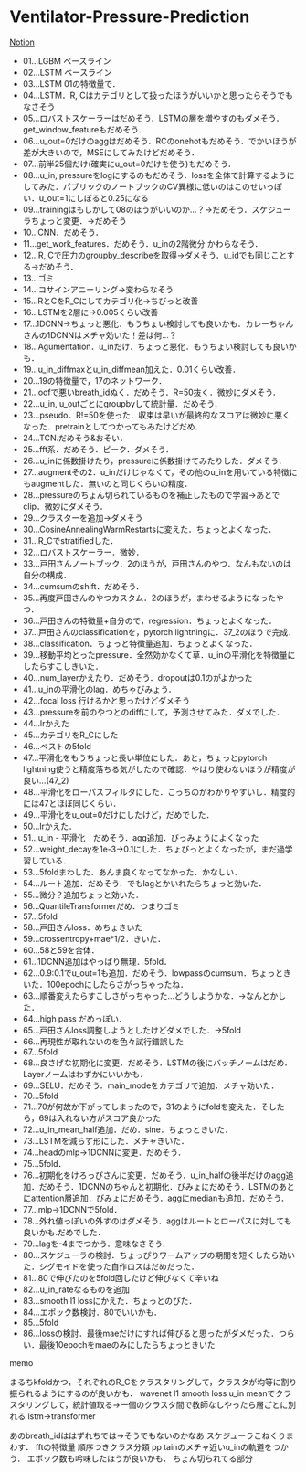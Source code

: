 # Ventilator-Pressure-Prediction

[Notion](https://www.notion.so/Google-Brain-Ventilator-Pressure-Prediction-74763728a1e54b0997350e859dd34d3e)

- 01…LGBM ベースライン
- 02…LSTM ベースライン
- 03…LSTM 01の特徴量で．
- 04…LSTM．R, Cはカテゴリとして扱ったほうがいいかと思ったらそうでもなさそう
- 05…ロバストスケーラーはだめそう．LSTMの層を増やすのもダメそう．get_window_featureもだめそう．
- 06…u_out=0だけのaggはだめそう．RCのonehotもだめそう．でかいほうが差が大きいので，MSEにしてみたけどだめそう．
- 07…前半25個だけ(確実にu_out=0だけを使う)もだめそう．
- 08…u_in, pressureをlogにするのもだめそう．lossを全体で計算するようにしてみた．パブリックのノートブックのCV異様に低いのはこのせいっぽい．u_out=1にしぼると0.25になる
- 09…trainingはもしかして08のほうがいいのか…？→だめそう．スケジューラちょっと変更．→だめそう
- 10…CNN．だめそう．
- 11…get_work_features．だめそう．u_inの2階微分 かわらなそう．
- 12…R, Cで圧力のgroupby_describeを取得→ダメそう．u_idでも同じことする→だめそう．
- 13…ゴミ
- 14…コサインアニーリング→変わらなそう
- 15…RとCをR_Cにしてカテゴリ化→ちびっと改善
- 16…LSTMを2層に→0.005くらい改善
- 17…1DCNN→ちょっと悪化．もうちょい検討しても良いかも．カレーちゃんさんの1DCNNはメチャ効いた！差は何…？
- 18…Agumentation．u_inだけ．ちょっと悪化．もうちょい検討しても良いかも．
- 19…u_in_diffmaxとu_in_diffmean加えた．0.01くらい改善．
- 20…19の特徴量で，17のネットワーク．
- 21…oofで悪いbreath_idぬく．だめそう．R=50抜く．微妙にダメそう．
- 22…u_in, u_outごとにgroupbyして統計量．だめそう．
- 23…pseudo．R!=50を使った．収束は早いが最終的なスコアは微妙に悪くなった．pretrainとしてつかってもみたけどだめ．
- 24…TCN.だめそう&おそい．
- 25…fft系．だめそう．ピーク．ダメそう．
- 26…u_inに係数掛けたり，pressureに係数掛けてみたりした．ダメそう．
- 27…augmentその2．u_inだけじゃなくて，その他のu_inを用いている特徴にもaugmentした．無いのと同じくらいの精度．
- 28…pressureのちょん切られているものを補正したもので学習→あとでclip．微妙にダメそう．
- 29…クラスターを追加→ダメそう
- 30…CosineAnnealingWarmRestartsに変えた．ちょっとよくなった．
- 31…R_Cでstratifiedした．
- 32…ロバストスケーラー．微妙．
- 33…戸田さんノートブック．2のほうが，戸田さんのやつ．なんもないのは自分の構成．
- 34…cumsumのshift．だめそう．
- 35…再度戸田さんのやつカスタム．2のほうが，まわせるようになったやつ．
- 36…戸田さんの特徴量+自分ので，regression．ちょっとよくなった．
- 37…戸田さんのclassificationを，pytorch lightningに．37_2のほうで完成．
- 38…classification．ちょっと特徴量追加．ちょっとよくなった．
- 39…移動平均とったpressure．全然効かなくて草．u_inの平滑化を特徴量にしたらすこしきいた．
- 40…num_layerかえたり．だめそう．dropoutは0.1のがよかった
- 41…u_inの平滑化のlag．めちゃびみょう．
- 42…focal loss 行けるかと思ったけどダメそう
- 43…pressureを前のやつとのdiffにして，予測させてみた．ダメでした．
- 44…lrかえた
- 45…カテゴリをR_Cにした
- 46…ベストの5fold
- 47…平滑化をもうちょっと長い単位にした．あと，ちょっとpytorch lightning使うと精度落ちる気がしたので確認．やはり使わないほうが精度が良い…(47_2)
- 48…平滑化をローパスフィルタにした．こっちのがわかりやすいし．精度的には47とほぼ同じくらい．
- 49…平滑化をu_out=0だけにしたけど，だめでした．
- 50…lrかえた．
- 51…u_in - 平滑化　だめそう．agg追加．びっみょうによくなった
- 52…weight_decayを1e-3→0.1にした．ちょびっとよくなったが，まだ過学習している．
- 53…5foldまわした．あんま良くなってなかった．かなしい．
- 54…ルート追加．だめそう．でもlagとかいれたらちょっと効いた．
- 55…微分？追加ちょっと効いた．
- 56…QuantileTransformerだめ．つまりゴミ
- 57…5fold
- 58…戸田さんloss．めちょきいた
- 59…crossentropy+mae*1/2．きいた．
- 60…58と59を合体．
- 61…1DCNN追加はやっぱり無理．5fold．
- 62…0.9:0.1でu_out=1も追加．だめそう．lowpassのcumsum．ちょっときいた．100epochにしたらさがっちゃったね．
- 63…順番変えたらすこしさがっちゃった…どうしようかな．→なんとかした．
- 64…high pass だめっぽい．
- 65…戸田さんloss調整しようとしたけどダメでした．→5fold
- 66…再現性が取れないのを色々試行錯誤した
- 67…5fold
- 68…良さげな初期化に変更．だめそう．LSTMの後にバッチノームはだめ．Layerノームはわずかにいいかも．
- 69…SELU．だめそう．main_modeをカテゴリで追加．メチャ効いた．
- 70…5fold
- 71…70が何故か下がってしまったので，31のようにfoldを変えた．そしたら，69は入れない方がスコア良かった
- 72…u_in_mean_half追加．だめ．sine．ちょっときいた．
- 73…LSTMを減らす形にした．メチャきいた．
- 74…headのmlp→1DCNNに変更．だめそう．
- 75…5fold．
- 76…初期化をけろっぴさんに変更．だめそう．u_in_halfの後半だけのagg追加．だめそう．1DCNNのちゃんと初期化．びみょにだめそう．LSTMのあとにattention層追加．びみょにだめそう．aggにmedianも追加．だめそう．
- 77…mlp→1DCNNで5fold．
- 78…外れ値っぽいの外すのはダメそう．aggはルートとローパスに対しても良いかも.だめでした．
- 79…lagを-4までつかう．意味なさそう．
- 80…スケジューラの検討．ちょっぴりワームアップの期間を短くしたら効いた．シグモイドを使った自作ロスはだめだった．
- 81…80で伸びたのを5fold回したけど伸びなくて辛いね
- 82…u_in_rateなるものを追加
- 83…smooth l1 lossにかえた．ちょっとのびた．
- 84…エポック数検討．80でいいかも．
- 85…5fold
- 86…lossの検討．最後maeだけにすれば伸びると思ったがダメだった．つらい．最後10epochをmaeのみにしたらちょっときいた

memo 

まるちkfoldかつ，それぞれのR_Cをクラスタリングして，クラスタが均等に割り振られるようにするのが良いかも．
wavenet
l1 smooth loss
u_in meanでクラスタリングして，統計値取る→一個のクラスタ間で教師なしやったら層ごとに別れる
lstm→transformer


あのbreath_idははずれちでは→そうでもないのかなあ
スケジューラこねくりまわす．
fftの特徴量
順序つきクラス分類
pp tainのメチャ近いu_inの軌道をつかう．
エポック数も吟味したほうが良いかも．
ちょん切られてる部分
